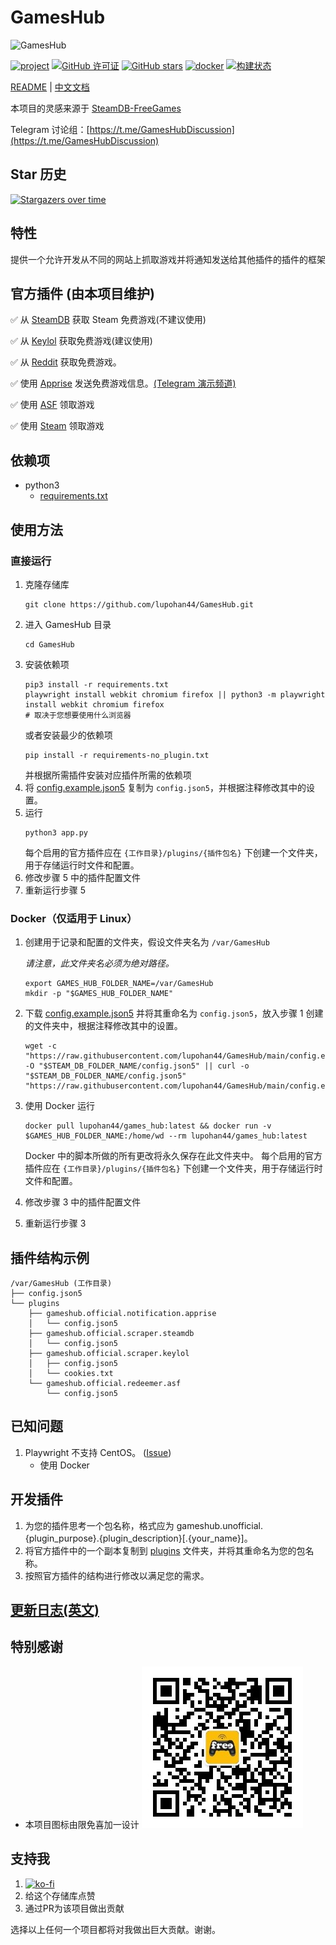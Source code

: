 # GamesHub

![GamesHub](https://socialify.git.ci/lupohan44/GamesHub/image?description=1&descriptionEditable=提供一个允许开发从不同的网站上抓取游戏并将通知发送给其他插件的插件的框架&forks=1&issues=1&language=1&logo=https%3A%2F%2Fgithub.com%2Flupohan44%2FGamesHub%2Fraw%2Fmain%2Fstatic_files%2Flogo.png&name=1&owner=1&pattern=Plus&pulls=1&stargazers=1&theme=Light)

[![project](https://img.shields.io/badge/lupohan44-GamesHub-brightgreen)](https://github.com/lupohan44/GamesHub) [![GitHub 许可证](https://img.shields.io/github/license/lupohan44/GamesHub)](https://github.com/lupohan44/GamesHub/blob/main/LICENSE) [![GitHub stars](https://img.shields.io/github/stars/lupohan44/GamesHub)](https://github.com/lupohan44/GamesHub/stargazers) [![docker](https://img.shields.io/badge/Docker-lupohan44%2Fgames_hub-blue?logo=docker)](https://hub.docker.com/r/lupohan44/games_hub) [![构建状态](https://api.travis-ci.com/lupohan44/GamesHub.svg)](https://travis-ci.com/github/lupohan44/GamesHub)

[README](README.md) | [中文文档](README_zhCN.md)

本项目的灵感来源于 [SteamDB-FreeGames](https://github.com/azhuge233/SteamDB-FreeGames)

Telegram 讨论组：[https://t.me/GamesHubDiscussion](https://t.me/GamesHubDiscussion)

## Star 历史
[![Stargazers over time](https://starchart.cc/lupohan44/GamesHub.svg)](https://starchart.cc/lupohan44/GamesHub)

## 特性
提供一个允许开发从不同的网站上抓取游戏并将通知发送给其他插件的插件的框架

## 官方插件 (由本项目维护)
:white_check_mark: 从 [SteamDB](https://steamdb.info/upcoming/free/) 获取 Steam 免费游戏(不建议使用)

:white_check_mark: 从 [Keylol](https://keylol.com/t572814-1-1) 获取免费游戏(建议使用)

:white_check_mark: 从 [Reddit](https://www.reddit.com/r/freegames) 获取免费游戏。

:white_check_mark: 使用 [Apprise](https://github.com/caronc/apprise) 发送免费游戏信息。[(Telegram 演示频道)](https://t.me/GamesHubDemo)

:white_check_mark: 使用 [ASF](https://github.com/JustArchiNET/ArchiSteamFarm) 领取游戏

:white_check_mark: 使用 [Steam](https://github.com/ValvePython/steam) 领取游戏

## 依赖项

- python3
   - [requirements.txt](requirements.txt)

## 使用方法
### 直接运行
1. 克隆存储库
   ```shell
   git clone https://github.com/lupohan44/GamesHub.git
   ```
2. 进入 GamesHub 目录
   ```shell
   cd GamesHub
   ```
3. 安装依赖项
   ```shell
   pip3 install -r requirements.txt
   playwright install webkit chromium firefox || python3 -m playwright install webkit chromium firefox
   # 取决于您想要使用什么浏览器
   ```
   或者安装最少的依赖项
   ```shell
   pip install -r requirements-no_plugin.txt
   ```
   并根据所需插件安装对应插件所需的依赖项
4. 将 [config.example.json5](config.example.json5) 复制为 `config.json5`，并根据注释修改其中的设置。
5. 运行
   ```shell
   python3 app.py
   ```
   每个启用的官方插件应在 `{工作目录}/plugins/{插件包名}` 下创建一个文件夹，用于存储运行时文件和配置。
6. 修改步骤 5 中的插件配置文件
7. 重新运行步骤 5

### Docker（仅适用于 Linux）
1. 创建用于记录和配置的文件夹，假设文件夹名为 `/var/GamesHub`

   _请注意，此文件夹名必须为绝对路径。_
   ```shell
   export GAMES_HUB_FOLDER_NAME=/var/GamesHub
   mkdir -p "$GAMES_HUB_FOLDER_NAME"
   ```
2. 下载 [config.example.json5](config.example.json5) 并将其重命名为 `config.json5`，放入步骤 1 创建的文件夹中，根据注释修改其中的设置。
   ```shell
   wget -c "https://raw.githubusercontent.com/lupohan44/GamesHub/main/config.example.json5" -O "$STEAM_DB_FOLDER_NAME/config.json5" || curl -o "$STEAM_DB_FOLDER_NAME/config.json5" "https://raw.githubusercontent.com/lupohan44/GamesHub/main/config.example.json5"
   ```
3. 使用 Docker 运行
   ```shell
   docker pull lupohan44/games_hub:latest && docker run -v $GAMES_HUB_FOLDER_NAME:/home/wd --rm lupohan44/games_hub:latest
   ```
   Docker 中的脚本所做的所有更改将永久保存在此文件夹中。
   每个启用的官方插件应在 `{工作目录}/plugins/{插件包名}` 下创建一个文件夹，用于存储运行时文件和配置。
4. 修改步骤 3 中的插件配置文件
5. 重新运行步骤 3

## 插件结构示例
   ```
   /var/GamesHub (工作目录)
   ├── config.json5
   └── plugins
       ├── gameshub.official.notification.apprise
       │   └── config.json5
       ├── gameshub.official.scraper.steamdb
       │   └── config.json5
       ├── gameshub.official.scraper.keylol
       │   ├── config.json5
       │   └── cookies.txt
       └── gameshub.official.redeemer.asf
           └── config.json5
```

## 已知问题
1. Playwright 不支持 CentOS。 ([Issue](https://github.com/microsoft/playwright/issues/6219))
   - 使用 Docker

## 开发插件
1. 为您的插件思考一个包名称，格式应为 gameshub.unofficial.{plugin_purpose}.{plugin_description}[.{your_name}]。
2. 将官方插件中的一个副本复制到 [plugins](plugins) 文件夹，并将其重命名为您的包名称。
3. 按照官方插件的结构进行修改以满足您的需求。

## [更新日志(英文)](ChangeLog.md)

## 特别感谢
- 本项目图标由限免喜加一设计
  ![WechatQrCode](static_files/wechat-QRcode.jpg)

## 支持我
1. [![ko-fi](https://ko-fi.com/img/githubbutton_sm.svg)](https://ko-fi.com/lupohan44)
2. 给这个存储库点赞
3. 通过PR为该项目做出贡献

选择以上任何一个项目都将对我做出巨大贡献。谢谢。
